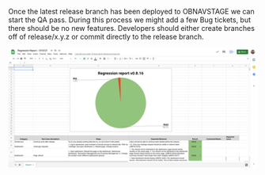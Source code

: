 Once the latest release branch has been deployed to OBNAVSTAGE we can start the QA pass. During 
this process we might add a few Bug tickets, but there should be no new features. Developers 
should either create branches off of release/x.y.z or commit directly to the release branch.

![Execute Tests](../../img/execute-regression-tests.png)
